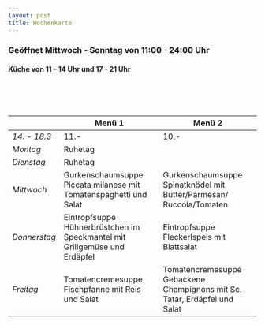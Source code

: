 ```yaml
---
layout: post
title: Wochenkarte
---
```


###  Geöffnet  Mittwoch - Sonntag von 11:00 - 24:00 Uhr
####  Küche von 11 – 14 Uhr und 17 - 21 Uhr

<br>
<br>
<br>

|              | **Menü 1**                                                                  | **Menü 2**                                                                  |
|--------------|-----------------------------------------------------------------------------|-----------------------------------------------------------------------------|
| _14. - 18.3_ | 11.-                                                                        | 10.-                                                                        |
| _Montag_     | Ruhetag                                                                     |                                                                             |
| _Dienstag_   | Ruhetag                                                                     |                                                                             |
| _Mittwoch_   | Gurkenschaumsuppe <br> Piccata milanese  mit Tomatenspaghetti und Salat     | Gurkenschaumsuppe <br>  Spinatknödel  mit Butter/Parmesan/<br>Ruccola/Tomaten   |
| _Donnerstag_ | Eintropfsuppe <br> Hühnerbrüstchen im Speckmantel  mit Grillgemüse und Erdäpfel | Eintropfsuppe <br>  Fleckerlspeis  mit Blattsalat                       |
| _Freitag_    | Tomatencremesuppe <br> Fischpfanne  mit Reis und Salat                      | Tomatencremesuppe <br> Gebackene Champignons  mit Sc. Tatar, Erdäpfel und Salat |

